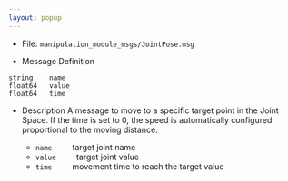 ```yaml
---
layout: popup
---
```


- File: `manipulation_module_msgs/JointPose.msg`

- Message Definition
 ```
 string    name
 float64   value
 float64   time
 ```

- Description
A message to move to a specific target point in the Joint Space.
If the time is set to 0, the speed is automatically configured proportional to the moving distance.

    * `name`
&emsp;&emsp; target joint name
    * `value`
&emsp;&emsp; target joint value
    * `time`
&emsp;&emsp; movement time to reach the target value
